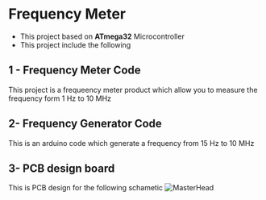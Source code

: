 # Frequency Meter
- This project based on __ATmega32__ Microcontroller
- This project include the following
## 1 - Frequency Meter Code
This project is a frequeency meter product which allow you to measure the frequency form 1 Hz to 10 MHz

## 2- Frequency Generator Code
This is an arduino code which generate a frequency from 15 Hz to 10 MHz

## 3- PCB design board
This is PCB design for the following schametic
![MasterHead](https://github.com/OmarYasser225/AVR-Project/blob/main/Frequency%20Meter/Code/Schmatic.jpg)
